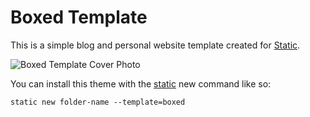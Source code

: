 # Boxed Template

This is a simple blog and personal website template created for [Static](https://static.devdojo.com).

![Boxed Template Cover Photo]([https://github-production-user-asset-6210df.s3.amazonaws.com/21223421/272331521-a779a6be-9d2d-410b-9476-749a8b119044.png](https://raw.githubusercontent.com/static-templates/boxed/main/assets/images/cover.jpg))

You can install this theme with the [static](https://www.npmjs.com/package/@devdojo/static) new command like so:

```
static new folder-name --template=boxed
```
